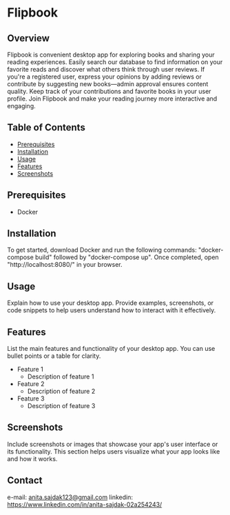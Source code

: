 # Flipbook

## Overview
Flipbook is convenient desktop app for exploring books and sharing your reading experiences. Easily search our database to find information on your favorite reads and discover what others think through user reviews. If you're a registered user, express your opinions by adding reviews or contribute by suggesting new books—admin approval ensures content quality. Keep track of your contributions and favorite books in your user profile. Join Flipbook and make your reading journey more interactive and engaging.

## Table of Contents

- [Prerequisites](#prerequisites)
- [Installation](#installation)
- [Usage](#usage)
- [Features](#features)
- [Screenshots](#screenshots)

## Prerequisites

- Docker

## Installation

To get started, download Docker and run the following commands: "docker-compose build" followed by "docker-compose up". Once completed, open "http://localhost:8080/" in your browser. 

## Usage

Explain how to use your desktop app. Provide examples, screenshots, or code snippets to help users understand how to interact with it effectively.

## Features

List the main features and functionality of your desktop app. You can use bullet points or a table for clarity.

- Feature 1
  - Description of feature 1
- Feature 2
  - Description of feature 2
- Feature 3
  - Description of feature 3

## Screenshots

Include screenshots or images that showcase your app's user interface or its functionality. This section helps users visualize what your app looks like and how it works.

## Contact

e-mail: anita.sajdak123@gmail.com
linkedin: https://www.linkedin.com/in/anita-sajdak-02a254243/